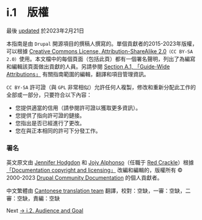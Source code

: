 #  i.1　版權
最後 [updated](/node/2827277/discuss) 於2023年2月21日

本指南是由 `Drupal` 開源項目的撰稿人撰寫的。單個貢獻者的2015-2023年版權，可以根據 [Creative Commons License, Attribution-ShareAlike 2.0](https://creativecommons.org/licenses/by-sa/2.0/)`（CC BY-SA 2.0）`使用。本文檔中的每個頁面（包括此頁）都有一個署名聲明，列出了為編寫和編輯該頁面做出貢獻的人員。另請參閱 [Section A.1, 「Guide-Wide Attributions」](/docs/user_guide/en/attributions.html "A.1. Guide-Wide Attributions") 有關指南範圍的編輯，翻譯和項目管理資訊。

`CC BY-SA` 許可證（與 `GPL` 非常相似）允許任何人複製，修改和重新分配此工作的全部或一部分，只要符合以下內容：

- 您提供適當的信用（請參閱許可證以獲取更多資訊）。
- 您提供了指向許可證的鏈接。
- 您指出是否已經進行了更改。
- 您在與正本相同的許可下分發工作。

### 署名
英文原文由 [Jennifer Hodgdon](https://www.drupal.org/u/jhodgdon) 和 [Jojy Alphonso](https://www.drupal.org/u/jojyja)（任職于 [Red Crackle](http://redcrackle.com)）根據 [「Documentation copyright and licensing」](https://www.drupal.org/terms) 改編和編輯的，版權所有 © 2000-2023 [Drupal Community Documentation](https://www.drupal.org/documentation) 的個人貢獻者。

中文繁體由 [Cantonese translation team](https://github.com/Drupal-Cantonese) 翻譯，校對：空缺，一審：空缺，二審：空缺，責編：空缺

 Next [→ i.2. Audience and Goal](/docs/user_guide/en/preface-audience.html)


